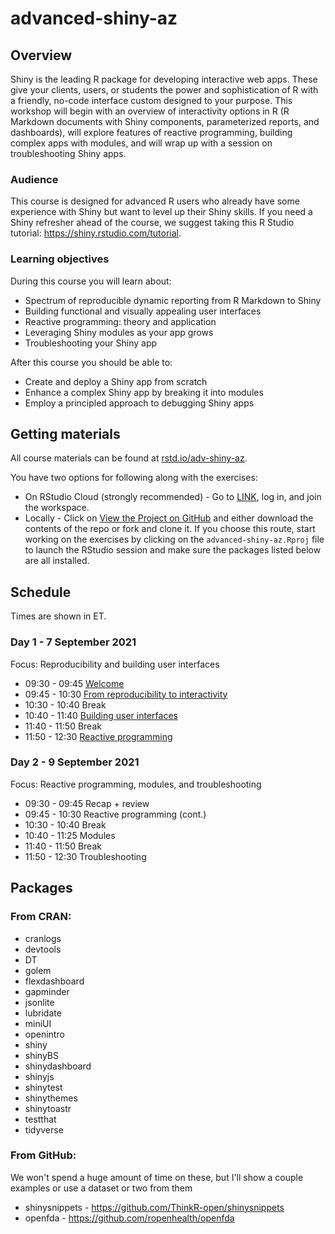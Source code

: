 # advanced-shiny-az

## Overview

Shiny is the leading R package for developing interactive web apps. These give your clients, users, or students the power and sophistication of R with a friendly, no-code interface custom designed to your purpose. This workshop will begin with an overview of interactivity options in R (R Markdown documents with Shiny components, parameterized reports, and dashboards), will explore features of reactive programming, building complex apps with modules, and will wrap up with a session on troubleshooting Shiny apps.

### Audience

This course is designed for advanced R users who already have some experience with Shiny but want to level up their Shiny skills.
If you need a Shiny refresher ahead of the course, we suggest taking this R Studio tutorial: https://shiny.rstudio.com/tutorial.

### Learning objectives

During this course you will learn about: 

-	Spectrum of reproducible dynamic reporting from R Markdown to Shiny
-	Building functional and visually appealing user interfaces
-	Reactive programming: theory and application
-	Leveraging Shiny modules as your app grows
-	Troubleshooting your Shiny app

After this course you should be able to:

- Create and deploy a Shiny app from scratch
- Enhance a complex Shiny app by breaking it into modules
- Employ a principled approach to debugging Shiny apps

## Getting materials

All course materials can be found at [rstd.io/adv-shiny-az](https://rstd.io/adv-shiny-az).

You have two options for following along with the exercises:

- On RStudio Cloud (strongly recommended) - Go to [LINK](), log in, and join the workspace.
- Locally - Click on [View the Project on GitHub](https://github.com/rstudio-education/advanced-shiny-az) and either download the contents of the repo or fork and clone it. If you choose this route, start working on the exercises by clicking on the `advanced-shiny-az.Rproj` file to launch the RStudio session and make sure the packages listed below are all installed.

## Schedule

Times are shown in ET.

### Day 1 - 7 September 2021

Focus: Reproducibility and building user interfaces

- 09:30 - 09:45 [Welcome](https://rstudio-education.github.io/advanced-shiny-az/00-welcome/00-welcome.pdf)
- 09:45 - 10:30 [From reproducibility to interactivity](https://rstudio-education.github.io/advanced-shiny-az/01-reproducible-to-interactive/01-reproducible-to-interactive.pdf)
- 10:30 - 10:40 Break
- 10:40 - 11:40 [Building user interfaces]()
- 11:40 - 11:50 Break
- 11:50 - 12:30 [Reactive programming]()

### Day 2 - 9 September 2021

Focus: Reactive programming, modules, and troubleshooting

- 09:30 - 09:45 Recap + review
- 09:45 - 10:30 Reactive programming (cont.)
- 10:30 - 10:40 Break
- 10:40 - 11:25 Modules
- 11:40 - 11:50 Break
- 11:50 - 12:30 Troubleshooting

## Packages

### From CRAN:

- cranlogs
- devtools
- DT
- golem
- flexdashboard
- gapminder
- jsonlite
- lubridate
- miniUI
- openintro
- shiny
- shinyBS
- shinydashboard
- shinyjs
- shinytest
- shinythemes
- shinytoastr
- testthat
- tidyverse

### From GitHub:

We won't spend a huge amount of time on these, but I'll show a couple examples or use a dataset or two from them

- shinysnippets - https://github.com/ThinkR-open/shinysnippets
- openfda - https://github.com/ropenhealth/openfda